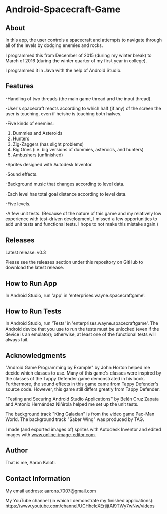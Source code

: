 # Android-Spacecraft-Game

About
-----

In this app, the user controls a spacecraft and attempts to navigate
through all of the levels by dodging enemies and rocks.

I programmed this from December of 2015 (during my winter break)
to March of 2016 (during the winter quarter of my first year in college).

I programmed it in Java with the help of Android Studio.

Features
--------

-Handling of two threads (the main game thread and the input thread).

-User's spacecraft reacts according to which half (if any) of the screen the
user is touching, even if he/she is touching both halves.

-Five kinds of enemies:
1. Dummies and Asteroids
2. Hunters
3. Zig-Zaggers (has slight problems)
4. Big Ones (i.e. big versions of dummies, asteroids, and hunters)
5. Ambushers (unfinished)

-Sprites designed with Autodesk Inventor.

-Sound effects.

-Background music that changes according to level data.

-Each level has total goal distance according to level data.

-Five levels.

-A few unit tests. (Because of the nature of this game and my relatively low
experience with test-driven development, I missed a few
opportunities to add unit tests and functional tests.
I hope to not make this mistake again.)


Releases
--------

Latest release: v0.3

Please see the releases section under this repository on GitHub
to download the latest release.

How to Run App
--------------

In Android Studio, run 'app' in 'enterprises.wayne.spacecraftgame'.

How to Run Tests
----------------

In Android Studio, run 'Tests' in 'enterprises.wayne.spacecraftgame'.
The Android device that you use to run the tests must be unlocked (even
if the device is an emulator); otherwise, at least one of the functional
tests will always fail.

Acknowledgments
---------------

"Android Game Programming by Example" by John Horton helped me decide
which classes to use. Many of this game's classes were inspired
by the classes of the Tappy Defender game demonstrated in his book.
Furthermore, the sound effects in this game came from Tappy Defender's
source code. However, this game still differs greatly from Tappy Defender.

"Testing and Securing Android Studio Applications" by Belén Cruz Zapata
and Antonio Hernández Niñirola helped me set up the unit tests.

The background track "King Galaxian" is from the video game Pac-Man World.
The background track "Saber Wing" was produced by TAG.

I made (and exported images of) sprites with Autodesk Inventor and edited
images with www.online-image-editor.com.

Author
------

That is me, Aaron Kaloti.

Contact Information
-------------------

My email address: aarons.7007@gmail.com

My YouTube channel (in which I demonstrate my finished applications):
https://www.youtube.com/channel/UCHhcIcXErjijtAI9TWy7wNw/videos